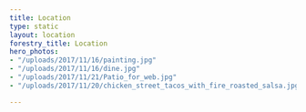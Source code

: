 ```yaml
---
title: Location
type: static
layout: location
forestry_title: Location
hero_photos:
- "/uploads/2017/11/16/painting.jpg"
- "/uploads/2017/11/16/dine.jpg"
- "/uploads/2017/11/21/Patio_for_web.jpg"
- "/uploads/2017/11/20/chicken_street_tacos_with_fire_roasted_salsa.jpg"

---
```

